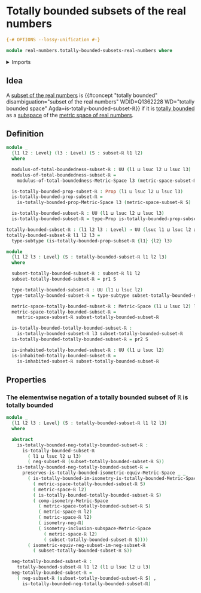 # Totally bounded subsets of the real numbers

```agda
{-# OPTIONS --lossy-unification #-}

module real-numbers.totally-bounded-subsets-real-numbers where
```

<details><summary>Imports</summary>

```agda
open import elementary-number-theory.positive-rational-numbers

open import foundation.dependent-pair-types
open import foundation.propositions
open import foundation.subtypes
open import foundation.universe-levels

open import metric-spaces.isometries-metric-spaces
open import metric-spaces.metric-spaces
open import metric-spaces.subspaces-metric-spaces
open import metric-spaces.totally-bounded-metric-spaces

open import real-numbers.dedekind-real-numbers
open import real-numbers.isometry-negation-real-numbers
open import real-numbers.metric-space-of-real-numbers
open import real-numbers.subsets-real-numbers
```

</details>

## Idea

A [subset of the real numbers](real-numbers.subsets-real-numbers.md) is
{{#concept "totally bounded" disambiguation="subset of the real numbers" WDID=Q1362228 WD="totally bounded space" Agda=is-totally-bounded-subset-ℝ}}
if it is [totally bounded](metric-spaces.totally-bounded-metric-spaces.md) as a
[subspace](metric-spaces.subspaces-metric-spaces.md) of the
[metric space of real numbers](real-numbers.metric-space-of-real-numbers.md).

## Definition

```agda
module _
  {l1 l2 : Level} (l3 : Level) (S : subset-ℝ l1 l2)
  where

  modulus-of-total-boundedness-subset-ℝ : UU (l1 ⊔ lsuc l2 ⊔ lsuc l3)
  modulus-of-total-boundedness-subset-ℝ =
    modulus-of-total-boundedness-Metric-Space l3 (metric-space-subset-ℝ S)

  is-totally-bounded-prop-subset-ℝ : Prop (l1 ⊔ lsuc l2 ⊔ lsuc l3)
  is-totally-bounded-prop-subset-ℝ =
    is-totally-bounded-prop-Metric-Space l3 (metric-space-subset-ℝ S)

  is-totally-bounded-subset-ℝ : UU (l1 ⊔ lsuc l2 ⊔ lsuc l3)
  is-totally-bounded-subset-ℝ = type-Prop is-totally-bounded-prop-subset-ℝ

totally-bounded-subset-ℝ : (l1 l2 l3 : Level) → UU (lsuc l1 ⊔ lsuc l2 ⊔ lsuc l3)
totally-bounded-subset-ℝ l1 l2 l3 =
  type-subtype (is-totally-bounded-prop-subset-ℝ {l1} {l2} l3)

module _
  {l1 l2 l3 : Level} (S : totally-bounded-subset-ℝ l1 l2 l3)
  where

  subset-totally-bounded-subset-ℝ : subset-ℝ l1 l2
  subset-totally-bounded-subset-ℝ = pr1 S

  type-totally-bounded-subset-ℝ : UU (l1 ⊔ lsuc l2)
  type-totally-bounded-subset-ℝ = type-subtype subset-totally-bounded-subset-ℝ

  metric-space-totally-bounded-subset-ℝ : Metric-Space (l1 ⊔ lsuc l2) l2
  metric-space-totally-bounded-subset-ℝ =
    metric-space-subset-ℝ subset-totally-bounded-subset-ℝ

  is-totally-bounded-totally-bounded-subset-ℝ :
    is-totally-bounded-subset-ℝ l3 subset-totally-bounded-subset-ℝ
  is-totally-bounded-totally-bounded-subset-ℝ = pr2 S

  is-inhabited-totally-bounded-subset-ℝ : UU (l1 ⊔ lsuc l2)
  is-inhabited-totally-bounded-subset-ℝ =
    is-inhabited-subset-ℝ subset-totally-bounded-subset-ℝ
```

## Properties

### The elementwise negation of a totally bounded subset of ℝ is totally bounded

```agda
module _
  {l1 l2 l3 : Level} (S : totally-bounded-subset-ℝ l1 l2 l3)
  where

  abstract
    is-totally-bounded-neg-totally-bounded-subset-ℝ :
      is-totally-bounded-subset-ℝ
        ( l1 ⊔ lsuc l2 ⊔ l3)
        ( neg-subset-ℝ (subset-totally-bounded-subset-ℝ S))
    is-totally-bounded-neg-totally-bounded-subset-ℝ =
      preserves-is-totally-bounded-isometric-equiv-Metric-Space _ _
        ( is-totally-bounded-im-isometry-is-totally-bounded-Metric-Space
          ( metric-space-totally-bounded-subset-ℝ S)
          ( metric-space-ℝ l2)
          ( is-totally-bounded-totally-bounded-subset-ℝ S)
          ( comp-isometry-Metric-Space
            ( metric-space-totally-bounded-subset-ℝ S)
            ( metric-space-ℝ l2)
            ( metric-space-ℝ l2)
            ( isometry-neg-ℝ)
            ( isometry-inclusion-subspace-Metric-Space
              ( metric-space-ℝ l2)
              ( subset-totally-bounded-subset-ℝ S))))
        ( isometric-equiv-neg-subset-im-neg-subset-ℝ
          ( subset-totally-bounded-subset-ℝ S))

  neg-totally-bounded-subset-ℝ :
    totally-bounded-subset-ℝ l1 l2 (l1 ⊔ lsuc l2 ⊔ l3)
  neg-totally-bounded-subset-ℝ =
    ( neg-subset-ℝ (subset-totally-bounded-subset-ℝ S) ,
      is-totally-bounded-neg-totally-bounded-subset-ℝ)
```
